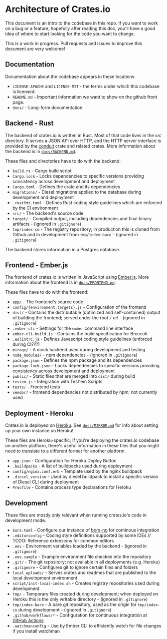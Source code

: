 # Architecture of Crates.io

This document is an intro to the codebase in this repo. If you want to work on a bug or a feature,
hopefully after reading this doc, you'll have a good idea of where to start looking for the code
you want to change.

This is a work in progress. Pull requests and issues to improve this document are very welcome!

## Documentation

Documentation about the codebase appears in these locations:

* `LICENSE-APACHE` and `LICENSE-MIT` - the terms under which this codebase is licensed.
* `README.md` - Important information we want to show on the github front page.
* `docs/` - Long-form documentation.

## Backend - Rust

The backend of crates.io is written in Rust. Most of that code lives in the *src* directory. It
serves a JSON API over HTTP, and the HTTP server interface is provided by the [conduit][] crate and
related crates. More information about the backend is in
[`docs/BACKEND.md`](https://github.com/rust-lang/crates.io/blob/master/docs/BACKEND.md).

[conduit]: https://crates.io/crates/conduit

These files and directories have to do with the backend:

* `build.rs` - Cargo build script
* `Cargo.lock` - Locks dependencies to specific versions providing consistency across development
  and deployment
* `Cargo.toml` - Defines the crate and its dependencies
* `migrations/` - Diesel migrations applied to the database during development and deployment
* `.rustfmt.toml` - Defines Rust coding style guidelines which are enforced by the CI environment
* `src/` - The backend's source code
* `target/` - Compiled output, including dependencies and final binary artifacts - (ignored in
  `.gitignore`)
* `tmp/index-co` - The registry repository; in production this is cloned from Github and in
  development from `tmp/index-bare` - (ignored in `.gitignore`)

The backend stores information in a Postgres database.

## Frontend - Ember.js

The frontend of crates.io is written in JavaScript using [Ember.js][]. More information about the
frontend is in [`docs/FRONTEND.md`](https://github.com/rust-lang/crates.io/blob/master/docs/FRONTEND.md).

[Ember.js]: https://emberjs.com/

These files have to do with the frontend:

* `app/` - The frontend's source code
* `config/{environment,targets}.js` - Configuration of the frontend
* `dist/` - Contains the distributable (optimized and self-contained) output of building the
  frontend; served under the root `/` url - (ignored in `.gitignore`)
* `.ember-cli` - Settings for the `ember` command line interface
* `ember-cli-build.js` - Contains the build specification for Broccoli
* `.eslintrc.js` - Defines Javascript coding style guidelines (enforced during CI???)
* `mirage/` - A mock backend used during development and testing
* `node_modules/` - npm dependencies - (ignored in `.gitignore`)
* `package.json` - Defines the npm package and its dependencies
* `package-lock.json` - Locks dependencies to specific versions providing consistency across
  development and deployment
* `public/` - Static files that are merged into `dist/` during build
* `testem.js` - Integration with Test'em Scripts
* `tests/` - Frontend tests
* `vendor/` - frontend dependencies not distributed by npm; not currently used

## Deployment - Heroku

Crates.io is deployed on [Heroku](https://heroku.com/). See [`docs/MIRROR.md`][] for info about
setting up your own instance on Heroku!

[`docs/MIRROR.md`]: https://github.com/rust-lang/crates.io/blob/master/docs/MIRROR.md

These files are Heroku-specific; if you're deploying the crates.io codebase on another platform,
there's useful information in these files that you might need to translate to a different format
for another platform.

* `app.json` - Configuration for Heroku Deploy Button
* `.buildpacks` - A list of buildpacks used during deployment
* `config/nginx.conf.erb` - Template used by the nginx buildpack
* `.diesel_version` - Used by diesel buildpack to install a specific version of Diesel CLI during
  deployment
* `Procfile` - Contains process type declarations for Heroku

## Development

These files are mostly only relevant when running crates.io's code in development mode.

* `bors.toml` - Configure our instance of [bors-ng][] for continous integration
* `.editorconfig` - Coding style definitions supported by some IDEs // TODO: Reference extensions
  for common editors
* `.env` - Environment variables loaded by the backend - (ignored in `.gitignore`)
* `.env.sample` - Example environment file checked into the repository
* `.git/` - The git repository; not available in all deployments (e.g. Heroku)
* `.gitignore` - Configures git to ignore certain files and folders
* `local_uploads/` - Serves crates and readmes that are published to the
local development environment
* `script/init-local-index.sh` - Creates registry repositories used during development
* `tmp/` - Temporary files created during development; when deployed on Heroku this is the only
  writable directory - (ignored in `.gitignore`)
* `tmp/index-bare` - A bare git repository, used as the origin for `tmp/index-co` during
  development - (ignored in `.gitignore`)
* `.github/workflows/*` - Configuration for continuous integration at [GitHub Actions]
* `.watchmanconfig` - Use by Ember CLI to efficiently watch for file changes if you install watchman

[bors-ng]: https://github.com/bors-ng/bors-ng
[GitHub Actions]: https://github.com/rust-lang/crates.io/actions
